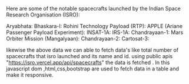 Here are some of the notable spacecrafts launched by the Indian Space Research Organisation (ISRO):

Aryabhata: 
Bhaskara-I: 
Rohini Technology Payload (RTP): 
APPLE (Ariane Passenger Payload Experiment): 
INSAT-1A: 
IRS-1A: 
Chandrayaan-1: 
Mars Orbiter Mission (Mangalyaan):
Chandrayaan-2:
Cartosat-3: 

likewise the above data we can able to fetch data's like total number of spacecrafts that isro launched and its name and id.
using public apis "https://isro.vercel.app/api/spacecrafts" the data is fetched . In this javascript dom ,html,css,bootstrap 
are used to fetch data in a table and make  it responsive.
